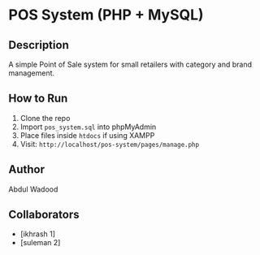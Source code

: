 # POS System (PHP + MySQL)

## Description
A simple Point of Sale system for small retailers with category and brand management.

## How to Run
1. Clone the repo
2. Import `pos_system.sql` into phpMyAdmin
3. Place files inside `htdocs` if using XAMPP
4. Visit: `http://localhost/pos-system/pages/manage.php`

## Author
Abdul Wadood

## Collaborators
- [ikhrash 1]
- [suleman 2]
